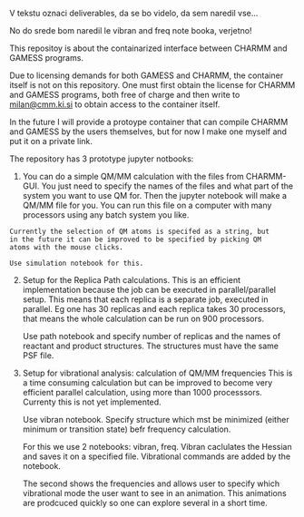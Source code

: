 V tekstu oznaci deliverables, da se bo videlo, da sem naredil vse...

No do srede bom naredil le vibran and freq note booka, verjetno!

This repositoy is about the containarized interface between CHARMM and GAMESS programs.

Due to licensing demands for both GAMESS and CHARMM, the container
itself is not on this repository. One must first obtain the license
for CHARMM and GAMESS programs, both free of charge and then write to
milan@cmm.ki.si to obtain access to the container itself.

In the future I will provide a protoype container that can compile
CHARMM and GAMESS by the users themselves, but for now I make one
myself and put it on a private link.

The repository has 3 prototype jupyter notbooks:

1.   You can do a simple QM/MM calculation with the files from
     CHARMM-GUI. You just need to specify the names of the files and
     what part of the system you want to use QM for. Then the jupyter
     notebook will make a QM/MM file for you. You can run this file on
     a computer with many processors using any batch system you like.

    Currently the selection of QM atoms is specifed as a string, but
    in the future it can be improved to be specified by picking QM
    atoms with the mouse clicks.
    
    Use simulation notebook for this.
    
   
2. Setup for the Replica Path calculations. This is an efficient
   implementation because the job can be executed in parallel/parallel
   setup. This means that each replica is a separate job, executed in
   parallel. Eg one has 30 replicas and each replica takes 30
   processors, that means the whole calculation can be run on 900
   processors.

    Use path notebook and specify number of replicas and the names of
    reactant and product structures. The structures must have the same
    PSF file.

3. Setup for vibrational analysis: calculation of QM/MM frequencies
   This is a time consuming calculation but can be improved to become
   very efficient parallel calculation, using more than 1000
   processsors. Currenty this is not yet implemented.
   
   Use vibran notebook. Specify structure which mst be minimized
   (either minimum or transition state) befr frequency calculation.
   
   For this we use 2 notebooks: vibran, freq. Vibran caclulates the
   Hessian and saves it on a specified file. Vibrational commands are
   added by the notebook.
   
   The second shows the frequencies and allows user to specify which
   vibrational mode the user want to see in an animation. This
   animations are prodcuced quickly so one can explore several in a
   short time.
   
   
   
   
